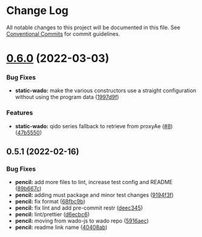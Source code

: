 # Change Log

All notable changes to this project will be documented in this file.
See [Conventional Commits](https://conventionalcommits.org) for commit guidelines.

# [0.6.0](https://github.com/OHIF/static-wado/compare/@ohif/static-wado-scp@0.5.1...@ohif/static-wado-scp@0.6.0) (2022-03-03)


### Bug Fixes

* **static-wado:** make the various constructors use a straight configuration without using the program data ([1997d9f](https://github.com/OHIF/static-wado/commit/1997d9f0fe2e0a084d31edeb475494bcec78fd77))


### Features

* **static-wado:** qido series fallback to retrieve from proxyAe ([#8](https://github.com/OHIF/static-wado/issues/8)) ([47b5550](https://github.com/OHIF/static-wado/commit/47b55503732e25be08b215bdc201593f64de52e6))





## 0.5.1 (2022-02-16)


### Bug Fixes

* **pencil:** add more files to lint, increase test config and README ([89b667c](https://github.com/OHIF/static-wado/commit/89b667c83d324ab9fa540cda0c037af8fe088f72))
* **pencil:** adding must package and minor test changes ([9194f3f](https://github.com/OHIF/static-wado/commit/9194f3f1bb52da57e20bb8bb9f07262bcebdffbf))
* **pencil:** fix format ([68fbc9b](https://github.com/OHIF/static-wado/commit/68fbc9bf5a3e9bf85e3fbcddfb3e0759e79b769d))
* **pencil:** fix lint and add pre-commit restr ([deec345](https://github.com/OHIF/static-wado/commit/deec34524531d5a8595a775bac414f63f60e9f23))
* **pencil:** lint/prettier ([d6ecbc6](https://github.com/OHIF/static-wado/commit/d6ecbc6b5961e03e8a557f4fcc78af53549132cd))
* **pencil:** moving from wado-js to wado repo ([5916aec](https://github.com/OHIF/static-wado/commit/5916aecd7c77dbc4882681877e2b51210976427f))
* **pencil:** readme link name ([40408ab](https://github.com/OHIF/static-wado/commit/40408ab6b4e97c8656e30b1dd2c30b92440b9f90))
